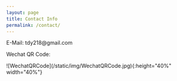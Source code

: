 ```yaml
---
layout: page
title: Contact Info
permalink: /contact/
---
```


<p>E-Mail: tdy218@gmail.com</p>
<p>Wechat QR Code:</p>
![WechatQRCode](/static/img/WechatQRCode.jpg){:height="40%" width="40%"}
